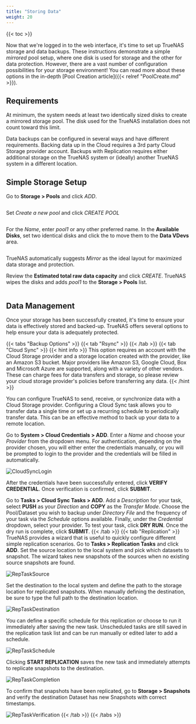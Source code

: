 ```yaml
---
title: "Storing Data"
weight: 20
---
```


{{< toc >}}

Now that we're logged in to the web interface, it's time to set up TrueNAS storage and data backups.
These instructions demonstrate a simple *mirrored* pool setup, where one disk is used for storage and the other for data protection.
However, there are a vast number of configuration possibilities for your storage environment!
You can read more about these options in the in-depth [Pool Creation article]({{< relref "PoolCreate.md" >}}).

## Requirements

At minimum, the system needs at least two identically sized disks to create a mirrored storage pool.
The disk used for the TrueNAS installation does not count toward this limit.

Data backups can be configured in several ways and have different requirements.
Backing data up in the Cloud requires a 3rd party Cloud Storage provider account.
Backups with Replication requires either additional storage on the TrueNAS system or (ideally) another TrueNAS system in a different location.

## Simple Storage Setup

Go to **Storage > Pools** and click *ADD*.

![]()

Set *Create a new pool* and click *CREATE POOL*

![]()

For the *Name*, enter *pool1* or any other preferred name.
In the **Available Disks**, set two identical disks and click the <right arrow icon> to move them to the **Data VDevs** area.

![]()

TrueNAS automatically suggests *Mirror* as the ideal layout for maximized data storage and protection.

Review the **Estimated total raw data capacity** and click *CREATE*.
TrueNAS wipes the disks and adds *pool1* to the **Storage > Pools** list.

![]()

## Data Management

Once your storage has been successfully created, it's time to ensure your data is effectively stored and backed-up.
TrueNAS offers several options to help ensure your data is adequately protected.

{{< tabs "Backup Options" >}}
{{< tab "Rsync" >}}
{{< /tab >}}
{{< tab "Cloud Sync" >}}
{{< hint info >}}
This option requires an account with the Cloud Storage provider and a storage location created with the provider, like an Amazon S3 bucket.
Major providers like Amazon S3, Google Cloud, Box and Microsoft Azure are supported, along with a variety of other vendors.
These can charge fees for data transfers and storage, so please review your cloud storage provider's policies before transferring any data.
{{< /hint >}}

You can configure TrueNAS to send, receive, or synchronize data with a Cloud Storage provider.
Configuring a Cloud Sync task allows you to transfer data a single time or set up a recurring schedule to periodically transfer data.
This can be an effective method to back up your data to a remote location.

Go to **System > Cloud Credentials > ADD**.
Enter a *Name* and choose your *Provider* from the dropdown menu.
For authentication, depending on the provider chosen, you will either enter the credentials manually, or you will be prompted to login to the provider and the credentials will be filled in automatically.

![CloudSyncLogin](/images/CORE/12.0/StoringDataCloudSyncAuth.png "Cloud Sync Authorization")

After the credentials have been successfully entered, click **VERIFY CREDENTIAL**.  Once verification is confirmed, click **SUBMIT**. 

Go to **Tasks > Cloud Sync Tasks > ADD**.  Add a *Description* for your task, select **PUSH** as your *Direction* and **COPY** as the *Transfer Mode*.  Choose the Pool/Dataset you wish to backup under *Directory File* and the frequency of your task via the *Schedule* options available.  Finally, under the *Credential* dropdown, select your provider. To test your task, click **DRY RUN**.  Once the dry run is complete, click **SUBMIT**. 
{{< /tab >}}
{{< tab "Replication" >}}
TrueNAS provides a wizard that is useful to quickly configure different simple replication scenarios.  Go to **Tasks > Replication Tasks** and click **ADD**.  Set the source location to the local system and pick which datasets to snapshot. The wizard takes new snapshots of the sources when no existing source snapshots are found.

![RepTaskSource](/images/CORE/12.0/StoringDataRepTaskSource.png "Rep Task Source")

Set the destination to the local system and define the path to the storage location for replicated snapshots. When manually defining the destination, be sure to type the full path to the destination location.

![RepTaskDestination](/images/CORE/12.0/StoringDataRepTaskDestination.png "Rep Task Destination")

You can define a specific schedule for this replication or choose to run it immediately after saving the new task. Unscheduled tasks are still saved in the replication task list and can be run manually or edited later to add a schedule.

![RepTaskSchedule](/images/CORE/12.0/StoringDataRepTaskSchedule.png "Rep Task Schedule")

Clicking **START REPLICATION** saves the new task and immediately attempts to replicate snapshots to the destination.

![RepTaskCompletion](/images/CORE/12.0/StoringDataRepTaskCompletion.png "Rep Task Completion")

To confirm that snapshots have been replicated, go to **Storage > Snapshots** and verify the destination Dataset has new Snapshots with correct timestamps.

![RepTaskVerification](/images/CORE/12.0/StoringDataRepTaskVerified.png "Rep Task Verification")
{{< /tab >}}
{{< /tabs >}}
